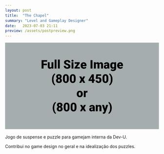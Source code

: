 ```yaml
---
layout: post
title:  "The Chapel"
summary: "Level and Gameplay Designer"
date:   2023-07-03 21:11
preview: /assets/postpreview.png
---
```


![Picture 1](/assets/fullsize.png)

Jogo de suspense e puzzle para gamejam interna da Dev-U.

Contribui no game design no geral e na idealização dos puzzles.
